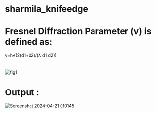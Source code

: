 # sharmila_knifeedge

# Fresnel Diffraction Parameter (v) is defined as:
v=h√(2(d1+d2)/(λ d1 d2))

# 
![fig1](https://github.com/Sharmila-Puligundla/sharmila_knifeedge/assets/157512911/cf3e490c-8595-4e06-934d-80bfdb04ecdf)

# Output : 
![Screenshot 2024-04-21 010145](https://github.com/Sharmila-Puligundla/sharmila_knifeedge/assets/157512911/9658bd63-f0d5-4b49-8161-92a36c672caf)

